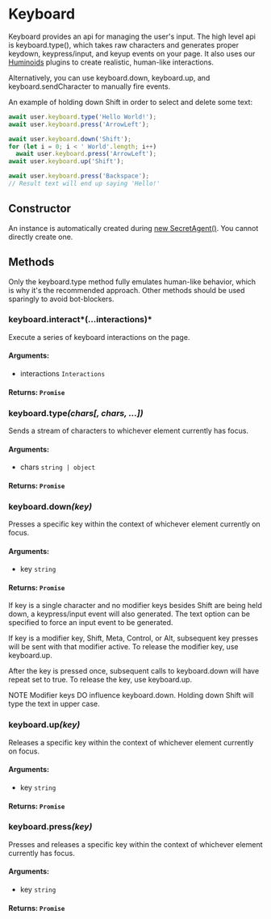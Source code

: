 # Keyboard
Keyboard provides an api for managing the user's input. The high level api is keyboard.type(), which takes raw characters and generates proper keydown, keypress/input, and keyup events on your page. It also uses our [Huminoids](../advanced-functionality/humanoids) plugins to create realistic, human-like interactions.

Alternatively, you can use keyboard.down, keyboard.up, and keyboard.sendCharacter to manually fire events.

An example of holding down Shift in order to select and delete some text:

```js
await user.keyboard.type('Hello World!');
await user.keyboard.press('ArrowLeft');

await user.keyboard.down('Shift');
for (let i = 0; i < ' World'.length; i++)
  await user.keyboard.press('ArrowLeft');
await user.keyboard.up('Shift');

await user.keyboard.press('Backspace');
// Result text will end up saying 'Hello!'
```

## Constructor
An instance is automatically created during [new SecretAgent()](./secret-agent#constructor). You cannot directly create one.

## Methods

Only the keyboard.type method fully emulates human-like behavior, which is why it's the recommended approach. Other methods should be used sparingly to avoid bot-blockers.

### keyboard.interact*(...interactions)*
Execute a series of keyboard interactions on the page.
#### **Arguments**:
- interactions `Interactions`
#### **Returns**: `Promise`

### keyboard.type<em>(chars\[, chars, ...])</em>
Sends a stream of characters to whichever element currently has focus.
#### **Arguments**:
  - chars `string | object`
#### **Returns**: `Promise`

### keyboard.down<em>(key)</em>
Presses a specific key within the context of whichever element currently on focus.

#### **Arguments**:
  - key `string`
#### **Returns**: `Promise`

If key is a single character and no modifier keys besides Shift are being held down, a keypress/input event will also generated. The text option can be specified to force an input event to be generated.

If key is a modifier key, Shift, Meta, Control, or Alt, subsequent key presses will be sent with that modifier active. To release the modifier key, use keyboard.up.

After the key is pressed once, subsequent calls to keyboard.down will have repeat set to true. To release the key, use keyboard.up.

NOTE Modifier keys DO influence keyboard.down. Holding down Shift will type the text in upper case.

### keyboard.up<em>(key)</em>
Releases a specific key within the context of whichever element currently on focus.

#### **Arguments**:
- key `string`
#### **Returns**: `Promise`

### keyboard.press<em>(key)</em>
Presses and releases a specific key within the context of whichever element currently has focus.

#### **Arguments**:
  - key `string`
#### **Returns**: `Promise`

